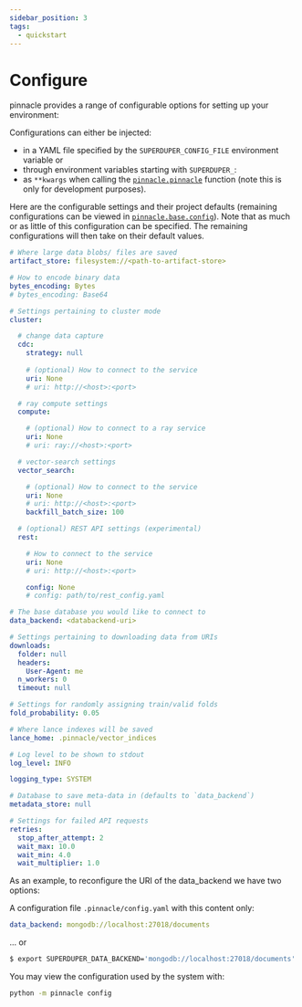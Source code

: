 ```yaml
---
sidebar_position: 3
tags:
  - quickstart
---
```


# Configure

pinnacle provides a range of configurable options for setting
up your environment:

Configurations can either be injected:

- in a YAML file specified by the `SUPERDUPER_CONFIG_FILE` environment variable or
- through environment variables starting with `SUPERDUPER_`:
- as `**kwargs` when calling the [`pinnacle.pinnacle`](./connecting.md) function (note this is only for development purposes).

Here are the configurable settings and their project defaults 
(remaining configurations can be viewed in [`pinnacle.base.config`](https://github.com/pinnacle/pinnacle/blob/main/pinnacle/base/config.py)). Note that as much or as little of this configuration can be specified. The remaining 
configurations will then take on their default values.


```yaml
# Where large data blobs/ files are saved
artifact_store: filesystem://<path-to-artifact-store>

# How to encode binary data
bytes_encoding: Bytes
# bytes_encoding: Base64

# Settings pertaining to cluster mode
cluster:

  # change data capture
  cdc:
    strategy: null
    
    # (optional) How to connect to the service
    uri: None
    # uri: http://<host>:<port>

  # ray compute settings
  compute:

    # (optional) How to connect to a ray service
    uri: None
    # uri: ray://<host>:<port>

  # vector-search settings
  vector_search:

    # (optional) How to connect to the service
    uri: None
    # uri: http://<host>:<port>
    backfill_batch_size: 100

  # (optional) REST API settings (experimental)
  rest:

    # How to connect to the service
    uri: None
    # uri: http://<host>:<port>

    config: None
    # config: path/to/rest_config.yaml

# The base database you would like to connect to
data_backend: <databackend-uri>

# Settings pertaining to downloading data from URIs
downloads:
  folder: null
  headers:
    User-Agent: me
  n_workers: 0
  timeout: null

# Settings for randomly assigning train/valid folds
fold_probability: 0.05

# Where lance indexes will be saved
lance_home: .pinnacle/vector_indices

# Log level to be shown to stdout
log_level: INFO

logging_type: SYSTEM

# Database to save meta-data in (defaults to `data_backend`)
metadata_store: null

# Settings for failed API requests
retries:
  stop_after_attempt: 2
  wait_max: 10.0
  wait_min: 4.0
  wait_multiplier: 1.0
```

As an example, to reconfigure the URI of the data_backend we have two options:

A configuration file `.pinnacle/config.yaml` with this content only:

```yaml
data_backend: mongodb://localhost:27018/documents
```

... or

```bash
$ export SUPERDUPER_DATA_BACKEND='mongodb://localhost:27018/documents'
```

You may view the configuration used by the system with:

```bash
python -m pinnacle config
```